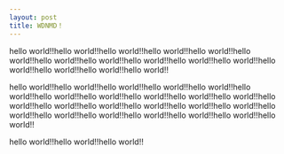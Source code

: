 ```yaml
---
layout: post
title: WDNMD！
---
```


hello world!!hello world!!hello world!!hello world!!hello world!!hello world!!hello world!!hello world!!hello world!!hello world!!hello world!!hello world!!hello world!!hello world!!hello world!!

hello world!!hello world!!hello world!!hello world!!hello world!!hello world!!hello world!!hello world!!hello world!!hello world!!hello world!!hello world!!hello world!!hello world!!hello world!!hello world!!hello world!!hello world!!hello world!!hello world!!hello world!!hello world!!hello world!!hello world!!

hello world!!hello world!!hello world!!